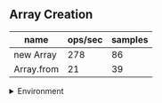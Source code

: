 ## Array Creation

|name|ops/sec|samples|
|-|-|-|
|new Array|278|86|
|Array.from|21|39|


<details>
<summary>Environment</summary>

* __Machine:__ linux x64 | 4 vCPUs | 7.6GB Mem
* __Run:__ Mon Nov 06 2023 15:07:28 GMT+0000 (Coordinated Universal Time)
</details>

<!--
{"environment":{"platform":"linux","arch":"x64","cpus":4,"totalMemory":7.6085662841796875},"benchmarks":[{"name":"new Array","opsSec":277.66277435296433,"samples":2},{"name":"Array.from","opsSec":21.1654451726455,"samples":2}]}-->

